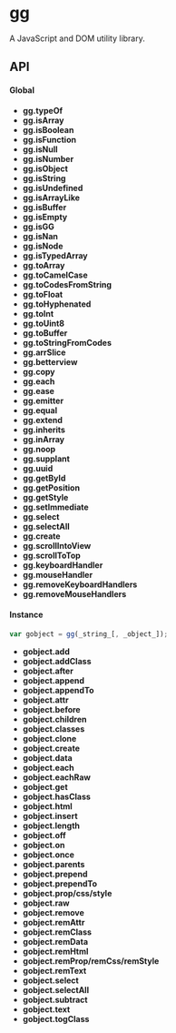 gg
==

A JavaScript and DOM utility library.

## API
#### Global
- **gg.typeOf**
- **gg.isArray**
- **gg.isBoolean**
- **gg.isFunction**
- **gg.isNull**
- **gg.isNumber**
- **gg.isObject**
- **gg.isString**
- **gg.isUndefined**
- **gg.isArrayLike**
- **gg.isBuffer**
- **gg.isEmpty**
- **gg.isGG**
- **gg.isNan**
- **gg.isNode**
- **gg.isTypedArray**
- **gg.toArray**
- **gg.toCamelCase**
- **gg.toCodesFromString**
- **gg.toFloat**
- **gg.toHyphenated**
- **gg.toInt**
- **gg.toUint8**
- **gg.toBuffer**
- **gg.toStringFromCodes**
- **gg.arrSlice**
- **gg.betterview**
- **gg.copy**
- **gg.each**
- **gg.ease**
- **gg.emitter**
- **gg.equal**
- **gg.extend**
- **gg.inherits**
- **gg.inArray**
- **gg.noop**
- **gg.supplant**
- **gg.uuid**
- **gg.getById**
- **gg.getPosition**
- **gg.getStyle**
- **gg.setImmediate**
- **gg.select**
- **gg.selectAll**
- **gg.create**
- **gg.scrollIntoView**
- **gg.scrollToTop**
- **gg.keyboardHandler**
- **gg.mouseHandler**
- **gg.removeKeyboardHandlers**
- **gg.removeMouseHandlers**


#### Instance
```javascript
var gobject = gg(_string_[, _object_]);
```
- **gobject.add**
- **gobject.addClass**
- **gobject.after**
- **gobject.append**
- **gobject.appendTo**
- **gobject.attr**
- **gobject.before**
- **gobject.children**
- **gobject.classes**
- **gobject.clone**
- **gobject.create**
- **gobject.data**
- **gobject.each**
- **gobject.eachRaw**
- **gobject.get**
- **gobject.hasClass**
- **gobject.html**
- **gobject.insert**
- **gobject.length**
- **gobject.off**
- **gobject.on**
- **gobject.once**
- **gobject.parents**
- **gobject.prepend**
- **gobject.prependTo**
- **gobject.prop/css/style**
- **gobject.raw**
- **gobject.remove**
- **gobject.remAttr**
- **gobject.remClass**
- **gobject.remData**
- **gobject.remHtml**
- **gobject.remProp/remCss/remStyle**
- **gobject.remText**
- **gobject.select**
- **gobject.selectAll**
- **gobject.subtract**
- **gobject.text**
- **gobject.togClass**

